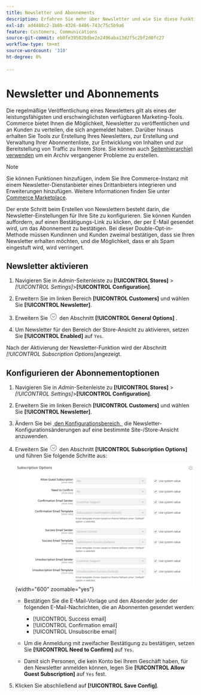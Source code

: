 ```yaml
---
title: Newsletter und Abonnements
description: Erfahren Sie mehr über Newsletter und wie Sie diese Funktion als kostengünstiges Werbe-Tool aktivieren können.
exl-id: ad4488c2-1b8b-4326-8486-743c75c5b9a6
feature: Customers, Communications
source-git-commit: eb0fe395020dbe2e2496aba13d2f5c2bf2d0fc27
workflow-type: tm+mt
source-wordcount: '310'
ht-degree: 0%

---
```


# Newsletter und Abonnements

Die regelmäßige Veröffentlichung eines Newsletters gilt als eines der leistungsfähigsten und erschwinglichsten verfügbaren Marketing-Tools. Commerce bietet Ihnen die Möglichkeit, Newsletter zu veröffentlichen und an Kunden zu verteilen, die sich angemeldet haben. Darüber hinaus erhalten Sie Tools zur Erstellung Ihres Newsletters, zur Erstellung und Verwaltung Ihrer Abonnentenliste, zur Entwicklung von Inhalten und zur Bereitstellung von Traffic zu Ihrem Store. Sie können auch [Seitenhierarchie) verwenden](../content-design/page-hierarchy.md) um ein Archiv vergangener Probleme zu erstellen.

>[!NOTE]
>
>Sie können Funktionen hinzufügen, indem Sie Ihre Commerce-Instanz mit einem Newsletter-Dienstanbieter eines Drittanbieters integrieren und Erweiterungen hinzufügen. Weitere Informationen finden Sie unter [Commerce Marketplace](../getting-started/commerce-marketplace.md).

Der erste Schritt beim Erstellen von Newslettern besteht darin, die Newsletter-Einstellungen für Ihre Site zu konfigurieren. Sie können Kunden auffordern, auf einen Bestätigungs-Link zu klicken, der per E-Mail gesendet wird, um das Abonnement zu bestätigen. Bei dieser Double-Opt-in-Methode müssen Kundinnen und Kunden zweimal bestätigen, dass sie Ihren Newsletter erhalten möchten, und die Möglichkeit, dass er als Spam eingestuft wird, wird verringert.

## Newsletter aktivieren

1. Navigieren Sie in _Admin_-Seitenleiste zu **[!UICONTROL Stores]** > _[!UICONTROL Settings]_>**[!UICONTROL Configuration]**.

1. Erweitern Sie im linken Bereich **[!UICONTROL Customers]** und wählen Sie **[!UICONTROL Newsletter]**.

1. Erweitern Sie ![Erweiterungsauswahl](../assets/icon-display-expand.png) den Abschnitt **[!UICONTROL General Options]** .

1. Um Newsletter für den Bereich der Store-Ansicht zu aktivieren, setzen Sie **[!UICONTROL Enabled]** auf `Yes`.

Nach der Aktivierung der Newsletter-Funktion wird der Abschnitt _[!UICONTROL Subscription Options]_&#x200B;angezeigt.

## Konfigurieren der Abonnementoptionen

1. Navigieren Sie in _Admin_-Seitenleiste zu **[!UICONTROL Stores]** > _[!UICONTROL Settings]_>**[!UICONTROL Configuration]**.

1. Erweitern Sie im linken Bereich **[!UICONTROL Customers]** und wählen Sie **[!UICONTROL Newsletter]**.

1. Ändern Sie bei [&#x200B; den Konfigurationsbereich, &#x200B;](../getting-started/websites-stores-views.md#scope-settings) die Newsletter-Konfigurationsänderungen auf eine bestimmte Site-/Store-Ansicht anzuwenden.

1. Erweitern Sie ![Erweiterungsauswahl](../assets/icon-display-expand.png) den Abschnitt **[!UICONTROL Subscription Options]** und führen Sie folgende Schritte aus:

   ![Kundenkonfiguration - Newsletter-Abonnements](../configuration-reference/customers/assets/newsletter-subscription-options.png){width="600" zoomable="yes"}

   - Bestätigen Sie die E-Mail-Vorlage und den Absender jeder der folgenden E-Mail-Nachrichten, die an Abonnenten gesendet werden:

      - [!UICONTROL Success email]
      - [!UICONTROL Confirmation email]
      - [!UICONTROL Unsubscribe email]

   - Um die Anmeldung mit zweifacher Bestätigung zu bestätigen, setzen Sie **[!UICONTROL Need to Confirm]** auf `Yes`.

   - Damit sich Personen, die kein Konto bei Ihrem Geschäft haben, für den Newsletter anmelden können, legen Sie **[!UICONTROL Allow Guest Subscription]** auf `Yes` fest.

1. Klicken Sie abschließend auf **[!UICONTROL Save Config]**.
